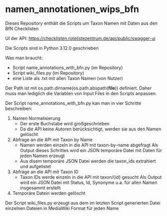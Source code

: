 # namen_annotationen_wips_bfn
Dieses Repository enthält die Scripts um Taxon Namen mit Daten aus den BfN Checklisten

UI der API: https://checklisten.rotelistezentrum.de/api/public/swagger-ui

Die Scripts sind in Python 3.12.0 geschrieben

Was man braucht:
- Script name_annotations_with_bfn.py (im Repository)
- Script wiki_files.py (im Repository)
- eine Liste als .txt mit allen Taxon Namen (von Nutzer)

Der Path ist mit os.path.dirname(os.path.abspath(__file__)) definiert. Daher muss man lediglich die Variablen von Input Files in den Scripts anpassen.

Der Script name_annotations_with_bfn.py kan man in vier Schritte beschreiben: 
1. Namen Normalisierung
   * Der erste Buchstabe wird großgeschrieben
   * Da die API keine Autoren berücksichtigt, werden sie aus den Namen gelöscht
2. Abfrage an die API mit Taxon by Name 
   * Namen werden einzeln in die API mit taxon-by-name abgefragt
   Als Output dieses Schrittes wird ein JSON temporäre Datei mit Daten für jeden Namen erzeugt
   * Aus disem temporäre JSON Datei werden die taxon_ids extrahiert und aufgelistet
3. Abfrage an die API mit Taxon ID
   * Taxon IDs werde einzeln in die API mit taxon/{id} gesucht
   Als Output wird ein JSON Datei mit Status, Id, Synonyme u.a. für allen Namen insgesammt erstellt   
4. Temporäre Datein werden gelöscht

Der Script wiki_files.py erzeugt aus dem im letzten Script generierten Datei einzelnen Dateien in MediaWiki Format für jeden Name

